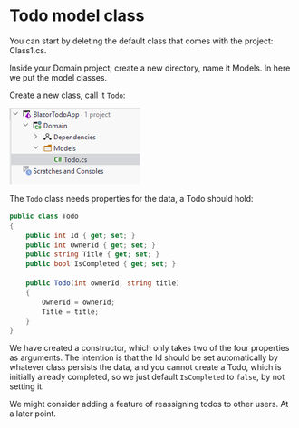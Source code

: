 # Todo model class
You can start by deleting the default class that comes with the project: Class1.cs.

Inside your Domain project, create a new directory, name it Models. In here we put the model classes.

Create a new class, call it `Todo`:

![img_1.png](Resources/img_1.png)

The `Todo` class needs properties for the data, a Todo should hold:

```csharp
public class Todo
{
    public int Id { get; set; }
    public int OwnerId { get; set; }
    public string Title { get; set; }
    public bool IsCompleted { get; set; }

    public Todo(int ownerId, string title)
    {
        OwnerId = ownerId;
        Title = title;
    }
}
```

We have created a constructor, which only takes two of the four properties as arguments. The intention is that the Id should be set automatically by whatever class persists the data, and you cannot create a Todo, which is initially already completed, so we just default `IsCompleted` to `false`, by not setting it.

We might consider adding a feature of reassigning todos to other users. At a later point.